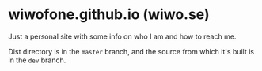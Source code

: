 # wiwofone.github.io (wiwo.se)
Just a personal site with some info on who I am and how to reach me.

Dist directory is in the `master` branch, and the source from which it's built is in the `dev` branch.
